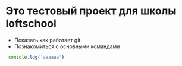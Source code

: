 # Это тестовый проект для школы loftschool

+ Показать как работает git
+ Познакомиться с основными командами

```javascript
 console.log('aaaaaa')
```
